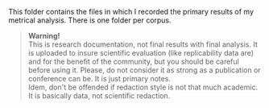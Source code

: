 This folder contains the files in which I recorded the primary results of my metrical analysis. There is one folder per corpus.

> **Warning!**  
> This is research documentation, not final results with final analysis.
It is uploaded to insure scientific evaluation (like replicability data are) and for the benefit of the community, but you should be careful before using it. Please, do not consider it as strong as a publication or conference can be. It is just primary notes.  
> Idem, don't be offended if redaction style is not that much academic. It is basically data, not scientific redaction.
